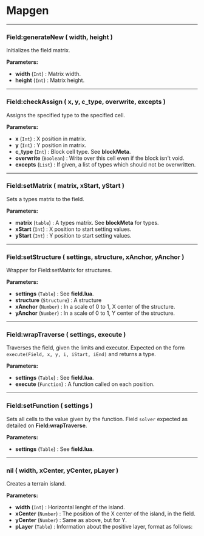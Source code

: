 # Mapgen

---

### **Field:generateNew** ( width, height )
Initializes the field matrix. 

**Parameters:**
- **width** (`Int`) : Matrix width.
- **height** (`Int`) : Matrix height.

---

### **Field:checkAssign** ( x, y, c_type, overwrite, excepts )
Assigns the specified type to the specified cell. 

**Parameters:**
- **x** (`Int`) : X position in matrix.
- **y** (`Int`) : Y position in matrix.
- **c_type** (`Int`) : Block cell type. See **blockMeta**.
- **overwrite** (`Boolean`) : Write over this cell even if the block isn't void.
- **excepts** (`List`) : If given, a list of types which should not be overwritten.

---

### **Field:setMatrix** ( matrix, xStart, yStart )
Sets a types matrix to the field. 

**Parameters:**
- **matrix** (`table`) : A types matrix. See **blockMeta** for types.
- **xStart** (`Int`) : X position to start setting values.
- **yStart** (`Int`) : Y position to start setting values.

---

### **Field:setStructure** ( settings, structure, xAnchor, yAnchor )
Wrapper for Field:setMatrix for structures. 

**Parameters:**
- **settings** (`Table`) : See **field.lua**.
- **structure** (`Structure`) : A structure
- **xAnchor** (`Number`) : In a scale of 0 to 1, X center of the structure.
- **yAnchor** (`Number`) : In a scale of 0 to 1, Y center of the structure.

---

### **Field:wrapTraverse** ( settings, execute )
Traverses the field, given the limits and executor. Expected on the form `execute(Field, x, y, i, iStart, iEnd)` and returns a type.

**Parameters:**
- **settings** (`Table`) : See **field.lua**.
- **execute** (`Function`) : A function called on each position.

---

### **Field:setFunction** ( settings )
Sets all cells to the value given by the function. Field `solver` expected as detailed on **Field:wrapTraverse**.

**Parameters:**
- **settings** (`Table`) : See **field.lua**.

---

### **nil** ( width, xCenter, yCenter, pLayer )
Creates a terrain island. 

**Parameters:**
- **width** (`Int`) : Horizontal lenght of the island.
- **xCenter** (`Number`) : The position of the X center of the island, in the field.
- **yCenter** (`Number`) : Same as above, but for Y.
- **pLayer** (`Table`) : Information about the positive layer, format as follows: